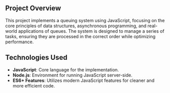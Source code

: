 ## Project Overview

This project implements a queuing system using JavaScript, focusing on the core principles of data structures, asynchronous programming, and real-world applications of queues. The system is designed to manage a series of tasks, ensuring they are processed in the correct order while optimizing performance.

## Technologies Used

- **JavaScript**: Core language for the implementation.
- **Node.js**: Environment for running JavaScript server-side.
- **ES6+ Features**: Utilizes modern JavaScript features for cleaner and more efficient code.
